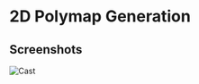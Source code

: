 # 2D Polymap Generation
## Screenshots
![Cast](https://user-images.githubusercontent.com/67017303/209476017-ff73d00d-8b9f-48c4-a3b2-2e9392123169.png)
